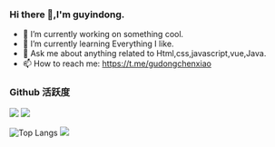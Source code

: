 ### Hi there 👋,I'm guyindong.

- 🔭 I’m currently working on something cool.
- 🌱 I’m currently learning Everything I like.
- 💬 Ask me about anything related to Html,css,javascript,vue,Java.
- 📫 How to reach me: https://t.me/gudongchenxiao
### Github 活跃度

[![](https://activity-graph.herokuapp.com/graph?username=gudong1012&theme=dracula)](https://github.com/ashutosh00710/github-readme-activity-graph)
[![](https://github-readme-stats.vercel.app/api?username=gudong1012&show_icons=true&theme=dracula)](https://github.com/1012)

![Top Langs](https://github-readme-stats.vercel.app/api/top-langs/?username=gudong1012&langs_count=6)
![](https://github-readme-stats.vercel.app/api/top-langs/?username=gudong1012&layout=compact&langs_count=6)



